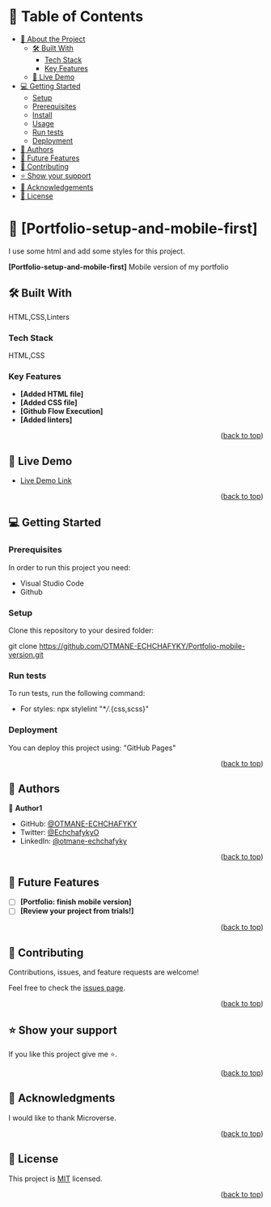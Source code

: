 <a name="readme-top"></a>

# 📗 Table of Contents

- [📖 About the Project](#about-project)
  - [🛠 Built With](#built-with)
    - [Tech Stack](#tech-stack)
    - [Key Features](#key-features)
  - [🚀 Live Demo](#live-demo)
- [💻 Getting Started](#getting-started)
  - [Setup](#setup)
  - [Prerequisites](#prerequisites)
  - [Install](#install)
  - [Usage](#usage)
  - [Run tests](#run-tests)
  - [Deployment](#triangular_flag_on_post-deployment)
- [👥 Authors](#authors)
- [🔭 Future Features](#future-features)
- [🤝 Contributing](#contributing)
- [⭐️ Show your support](#support)
- [🙏 Acknowledgements](#acknowledgements)
- [📝 License](#license)

# 📖 [Portfolio-setup-and-mobile-first] <a name="Portfolio-setup-and-mobile-first"></a>

I use some html and add some styles for this project.

**[Portfolio-setup-and-mobile-first]** Mobile version of my portfolio

## 🛠 Built With <a name="built-with"></a>

HTML,CSS,Linters

### Tech Stack <a name="tech-stack"></a>

HTML,CSS

### Key Features <a name="key-features"></a>

- **[Added HTML file]**
- **[Added CSS file]**
- **[Github Flow Execution]**
- **[Added linters]**

<p align="right">(<a href="#readme-top">back to top</a>)</p>

## 🚀 Live Demo <a name="live-demo"></a>

- [Live Demo Link](https://otmane-echchafyky.github.io/Portfolio-mobile-version/)

<p align="right">(<a href="#readme-top">back to top</a>)</p>

## 💻 Getting Started <a name="getting-started"></a>

### Prerequisites

In order to run this project you need:

- Visual Studio Code
- Github

### Setup

Clone this repository to your desired folder:

git clone https://github.com/OTMANE-ECHCHAFYKY/Portfolio-mobile-version.git

### Run tests

To run tests, run the following command:

- For styles: npx stylelint "\*_/_.{css,scss}"

### Deployment

You can deploy this project using:
"GitHub Pages"

<p align="right">(<a href="#readme-top">back to top</a>)</p>

## 👥 Authors <a name="authors"></a>

👤 **Author1**

- GitHub: [@OTMANE-ECHCHAFYKY](https://github.com/OTMANE-ECHCHAFYKY)
- Twitter: [@EchchafykyO](https://twitter.com/EchchafykyO)
- LinkedIn: [@otmane-echchafyky](https://www.linkedin.com/in/otmane-echchafyky-125801248/)

<p align="right">(<a href="#readme-top">back to top</a>)</p>

## 🔭 Future Features <a name="future-features"></a>

- [ ] **[Portfolio: finish mobile version]**
- [ ] **[Review your project from trials!]**

<p align="right">(<a href="#readme-top">back to top</a>)</p>

## 🤝 Contributing <a name="contributing"></a>

Contributions, issues, and feature requests are welcome!

Feel free to check the [issues page](../../issues/).

<p align="right">(<a href="#readme-top">back to top</a>)</p>

## ⭐️ Show your support <a name="support"></a>

If you like this project give me ⭐️.

<p align="right">(<a href="#readme-top">back to top</a>)</p>

## 🙏 Acknowledgments <a name="acknowledgements"></a>

I would like to thank Microverse.

<p align="right">(<a href="#readme-top">back to top</a>)</p>

## 📝 License <a name="license"></a>

This project is [MIT](LICENCE.md) licensed.

<p align="right">(<a href="#readme-top">back to top</a>)</p>
